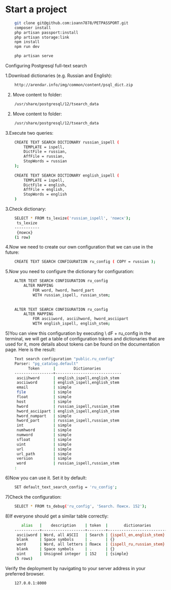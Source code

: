 # Start a project
```sh
    git clone git@github.com:ioann7878/PETPASSPORT.git
    composer install
    php artisan passport:install
    php artisan storage:link
    npm install
    npm run dev

    php artisan serve
```
Configuring Postgresql full-text search

1.Download dictionaries (e.g. Russian and English):
```sh
    http://arendar.info/img/common/content/psql_dict.zip
```

2. Move content to folder:
```sh
    /usr/share/postgresql/12/tsearch_data
```

2. Move content to folder:
```sh
    /usr/share/postgresql/12/tsearch_data
```

3.Execute two queries:
```sh
    CREATE TEXT SEARCH DICTIONARY russian_ispell (
        TEMPLATE = ispell,
        DictFile = russian,
        AffFile = russian,
        StopWords = russian
    );
    
    CREATE TEXT SEARCH DICTIONARY english_ispell (
        TEMPLATE = ispell,
        DictFile = english,
        AffFile = english,
        StopWords = english
    )
```

3.Check dictionary:

```sh
    SELECT * FROM ts_lexize('russian_ispell', 'поиск');
     ts_lexize 
    -----------
     {поиск}
    (1 row)
```

4.Now we need to create our own configuration that we can use in the future:

```sh
    CREATE TEXT SEARCH CONFIGURATION ru_config ( COPY = russian );
```


5.Now you need to configure the dictionary for configuration:

```sh
    ALTER TEXT SEARCH CONFIGURATION ru_config
        ALTER MAPPING
            FOR word, hword, hword_part
            WITH russian_ispell, russian_stem;
    
    
    ALTER TEXT SEARCH CONFIGURATION ru_config
        ALTER MAPPING
            FOR asciiword, asciihword, hword_asciipart
            WITH english_ispell, english_stem;
```

5)You can view this configuration by executing \ dF + ru_config in the terminal,
 we will get a table of configuration tokens and dictionaries that are used for it, 
more details about tokens can be found on the documentation page. Here is the result:

```sh
    Text search configuration "public.ru_config"
    Parser: "pg_catalog.default"
          Token      |        Dictionaries         
    -----------------+-----------------------------
     asciihword      | english_ispell,english_stem
     asciiword       | english_ispell,english_stem
     email           | simple
     file            | simple
     float           | simple
     host            | simple
     hword           | russian_ispell,russian_stem
     hword_asciipart | english_ispell,english_stem
     hword_numpart   | simple
     hword_part      | russian_ispell,russian_stem
     int             | simple
     numhword        | simple
     numword         | simple
     sfloat          | simple
     uint            | simple
     url             | simple
     url_path        | simple
     version         | simple
     word            | russian_ispell,russian_stem
    :
```

6)Now you can use it. Set it by default:

```sh
    SET default_text_search_config = 'ru_config';
```

7)Check the configuration:

```sh
    SELECT * FROM ts_debug('ru_config', 'Search. Поиск. 152');
```

8)If everyone should get a similar table correctly:
```sh
       alias   |    description    | token  |       dictionaries       | dictionary | lexemes  
    -----------+-------------------+--------+--------------------------+------------+----------
     asciiword | Word, all ASCII   | Search | {ispell_en,english_stem} | ispell_en  | {search}
     blank     | Space symbols     | .      | {}                       |            | 
     word      | Word, all letters | Поиск  | {ispell_ru,russian_stem} | ispell_ru  | {поиск}
     blank     | Space symbols     | .      | {}                       |            | 
     uint      | Unsigned integer  | 152    | {simple}                 | simple     | {152}
    (5 rows)
```

Verify the deployment by navigating to your server address in your preferred browser.

```sh
    127.0.0.1:8000
```
